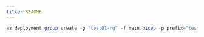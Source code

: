```yaml
---
title: README
---
```


```powershell
az deployment group create -g "test01-rg" -f main.bicep -p prefix="test01"
```
